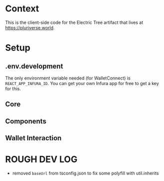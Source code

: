 # Context

This is the client-side code for the Electric Tree artifact that lives at https://pluriverse.world.

# Setup

## .env.development

The only environment variable needed (for WalletConnect) is `REACT_APP_INFURA_ID`. You can get your own Infura app for free to get a key for this.

## Core

## Components

## Wallet Interaction

# ROUGH DEV LOG

- removed `baseUrl` from tsconfig.json to fix some polyfill with util.inherits
